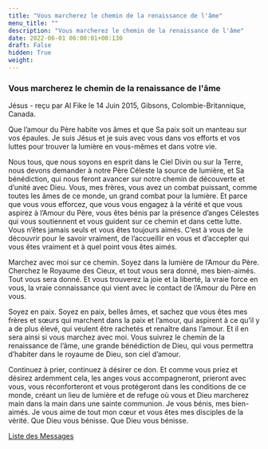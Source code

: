 ```yaml
---
title: "Vous marcherez le chemin de la renaissance de l'âme"
menu_title: ""
description: "Vous marcherez le chemin de la renaissance de l'âme"
date: 2022-06-01 06:00:01+00:130
draft: False
hidden: True
weight:
---
```

### Vous marcherez le chemin de la renaissance de l'âme

Jésus - reçu par Al Fike le 14 Juin 2015, Gibsons, Colombie-Britannique, Canada.

Que l’amour du Père habite vos âmes et que Sa paix soit un manteau sur vos épaules. Je suis Jésus et je suis avec vous dans vos efforts et vos luttes pour trouver la lumière en vous-mêmes et dans votre vie.

Nous tous, que nous soyons en esprit dans le Ciel Divin ou sur la Terre, nous devons demander à notre Père Céleste la source de lumière, et Sa bénédiction, qui nous feront avancer sur notre chemin de découverte et d’unité avec Dieu. Vous, mes frères, vous avez un combat puissant, comme toutes les âmes de ce monde, un grand combat pour la lumière. Et parce que vous vous efforcez, que vous vous engagez à la vérité et que vous aspirez à l’Amour du Père, vous êtes bénis par la présence d’anges Célestes qui vous soutiennent et vous guident sur ce chemin et dans cette lutte. Vous n’êtes jamais seuls et vous êtes toujours aimés. C’est à vous de le découvrir pour le savoir vraiment, de l’accueillir en vous et d’accepter qui vous êtes vraiment et à quel point vous êtes aimés.

Marchez avec moi sur ce chemin. Soyez dans la lumière de l’Amour du Père. Cherchez le Royaume des Cieux, et tout vous sera donné, mes bien-aimés. Tout vous sera donné. Et vous trouverez la joie et la liberté, la vraie force en vous, la vraie connaissance qui vient avec le contact de l’Amour du Père en vous.

Soyez en paix. Soyez en paix, belles âmes, et sachez que vous êtes mes frères et sœurs qui marchent dans la paix et l’amour, qui aspirent à ce qu’il y a de plus élevé, qui veulent être rachetés et renaître dans l’amour. Et il en sera ainsi si vous marchez avec moi. Vous suivrez le chemin de la renaissance de l’âme, une grande bénédiction de Dieu, qui vous permettra d’habiter dans le royaume de Dieu, son ciel d’amour.

Continuez à prier, continuez à désirer ce don. Et comme vous priez et désirez ardemment cela, les anges vous accompagneront, prieront avec vous, vous réconforteront et vous protégeront dans les conditions de ce monde, créant un lieu de lumière et de refuge où vous et Dieu marcherez main dans la main dans une sainte communion. Je vous bénis, mes bien-aimés. Je vous aime de tout mon cœur et vous êtes mes disciples de la vérité. Que Dieu vous bénisse. Que Dieu vous bénisse.

[Liste des Messages](/fr-contemporary-messages/fr-contemporary-messages-by-date-order/fr-contemporary-messages-2015)